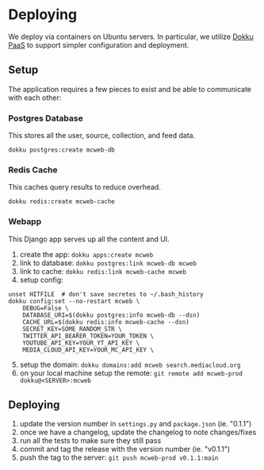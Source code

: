 Deploying
=========

We deploy via containers on Ubuntu servers. In particular, we utilize [Dokku PaaS](https://dokku.com) to support simpler
configuration and deployment.

Setup
-----

The application requires a few pieces to exist and be able to communicate with each other:

### Postgres Database

This stores all the user, source, collection, and feed data.

```
dokku postgres:create mcweb-db
```

### Redis Cache

This caches query results to reduce overhead.

```
dokku redis:create mcweb-cache
```

### Webapp

This Django app serves up all the content and UI.

1. create the app: `dokku apps:create mcweb`
2. link to database: `dokku postgres:link mcweb-db mcweb`
3. link to cache: `dokku redis:link mcweb-cache mcweb`
4. setup config:
```
unset HITFILE  # don't save secretes to ~/.bash_history
dokku config:set --no-restart mcweb \
    DEBUG=False \
    DATABASE_URI=$(dokku postgres:info mcweb-db --dsn)
    CACHE_URL=$(dokku redis:info mcweb-cache --dsn)
    SECRET_KEY=SOME_RANDOM_STR \
    TWITTER_API_BEARER_TOKEN=YOUR_TOKEN \
    YOUTUBE_API_KEY=YOUR_YT_API_KEY \
    MEDIA_CLOUD_API_KEY=YOUR_MC_API_KEY \
```
5. setup the domain: `dokku domains:add mcweb search.mediacloud.org`
6. on your local machine setup the remote: `git remote add mcweb-prod dokku@<SERVER>:mcweb`

Deploying
---------

1. update the version number in `settings.py` and `package.json` (ie. "0.1.1")
2. once we have a changelog, update the changelog to note changes/fixes
3. run all the tests to make sure they still pass
4. commit and tag the release with the version number (ie. "v0.1.1")
5. push the tag to the server: `git push mcweb-prod v0.1.1:main`
